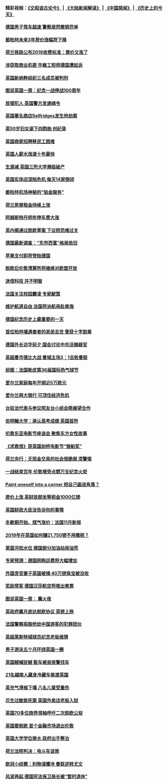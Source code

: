 #### 精彩视频：[《文昭谈古论今》](https://github.com/gfw-breaker/wenzhao/blob/master/README.md?t=11162131) | [《大陆新闻解读》](https://github.com/gfw-breaker/ntdtv-comedy/blob/master/README.md?t=11162131) | [《中国禁闻》](https://github.com/gfw-breaker/ntdtv-news/blob/master/README.md?t=11162131) | [《历史上的今天》](https://github.com/gfw-breaker/today-in-history/blob/master/README.md?t=11162131) 

#### [德国男子驾车超速 警察居然撤销罚单](../pages/nsc974/n10856259.md?t=11162131) 

#### [都柏林未来3年房价涨幅将下降](../pages/nsc974/n10856230.md?t=11162131) 

#### [荷兰铁路公布2019收费标准：票价又涨了](../pages/nsc974/n10856218.md?t=11162131) 

#### [涉窃取商业机密 华裔工程师德国遭起诉](../pages/nsc974/n10854819.md?t=11162131) 

#### [英国新纳粹组织三名成员被判刑](../pages/nsc974/n10854209.md?t=11162131) 

#### [图说英国一周：纪念一战停战100周年](../pages/nsc974/n10854258.md?t=11162131) 

#### [放错犯人 英国警方发通缉令](../pages/nsc974/n10854253.md?t=11162131) 

#### [英国著名商店Selfridges发生抢劫案](../pages/nsc974/n10854242.md?t=11162131) 

#### [英50岁妇女诞下四胞胎 创纪录](../pages/nsc974/n10854237.md?t=11162131) 

#### [英国商家招聘移民工困难](../pages/nsc974/n10854233.md?t=11162131) 

#### [英国人薪水涨速十年最快](../pages/nsc974/n10854228.md?t=11162131) 

#### [生源减 英国三所大学濒临破产](../pages/nsc974/n10854219.md?t=11162131) 

#### [英国实体店深陷危机 每天14家倒闭](../pages/nsc974/n10854195.md?t=11162131) 

#### [都柏林机场神秘的“铂金服务”](../pages/nsc974/n10853840.md?t=11162131) 

#### [荷兰房屋租金持续上涨](../pages/nsc974/n10853784.md?t=11162131) 

#### [阿姆斯特丹明年停车费大涨](../pages/nsc974/n10853736.md?t=11162131) 

#### [英内阁通过脱欧草案 下议院恐难过关](../pages/nsc974/n10852462.md?t=11162131) 

#### [德国最新调查：“东穷西富”格局依旧](../pages/nsc974/n10852268.md?t=11162131) 

#### [苹果支付即将登陆德国](../pages/nsc974/n10852246.md?t=11162131) 

#### [脱欧后伦敦清算所将继续对欧盟开放](../pages/nsc974/n10852082.md?t=11162131) 

#### [迷信科技 并不明智](../pages/nsc974/n10851197.md?t=11162131) 

#### [法国关注校园霸凌 专家献策](../pages/nsc974/n10851199.md?t=11162131) 

#### [维护航道自由 法国将派航母赴南海](../pages/nsc974/n10851001.md?t=11162131) 

#### [德国纪念历史上最重要的一天](../pages/nsc974/n10849304.md?t=11162131) 

#### [首位柏林墙遇害者的弟弟去世 曾获十字勋章](../pages/nsc974/n10849268.md?t=11162131) 

#### [德国外长访华前夕 国会讨论中共活摘器官](../pages/nsc974/n10848903.md?t=11162131) 

#### [英超曼市德比大战 曼城主场3：1击败曼联](../pages/nsc974/n10848899.md?t=11162131) 

#### [组图：法国勒皮第36届国际热气球节](../pages/nsc974/n10845459.md?t=11162131) 

#### [爱尔兰家庭每年开销近5万欧元](../pages/nsc974/n10844726.md?t=11162131) 

#### [爱尔兰两大银行 可顶住经济危机](../pages/nsc974/n10844706.md?t=11162131) 

#### [台驻法代表与参议院友台小组会晤展望合作](../pages/nsc974/n10843796.md?t=11162131) 

#### [伯明翰大学：承认高考成绩 英国首所](../pages/nsc974/n10843334.md?t=11162131) 

#### [伦敦东亚电影节座谈会 聚焦东方女性故事](../pages/nsc974/n10843306.md?t=11162131) 

#### [《求救信》获英国剑桥电影节“银船奖”](../pages/nsc974/n10842268.md?t=11162131) 

#### [荷兰央行：无现金交易的社会很脆弱 须警惕](../pages/nsc974/n10841150.md?t=11162131) 

#### [一战结束百年 伦敦塔旁点燃万支纪念火炬](../pages/nsc974/n10841092.md?t=11162131) 

#### [Paint oneself into a corner 把自己画进角落？](../pages/nsc974/n10841190.md?t=11162131) 

#### [房价上涨 英财政部坐等税金1000亿镑](../pages/nsc974/n10841187.md?t=11162131) 

#### [英国财政大臣没告诉你的事情](../pages/nsc974/n10841141.md?t=11162131) 

#### [冬歇期开始、煤气涨价：法国11月新规](../pages/nsc974/n10841075.md?t=11162131) 

#### [2019年在英国如何赚21,750镑不用缴税？](../pages/nsc974/n10841101.md?t=11162131) 

#### [莱茵河低水位 德国部分加油站闹油荒](../pages/nsc974/n10841002.md?t=11162131) 

#### [专家预测：德国网购运费将大幅增加](../pages/nsc974/n10840951.md?t=11162131) 

#### [外国贪官妻子英国被捕 40万镑珠宝被没收](../pages/nsc974/n10838830.md?t=11162131) 

#### [奖励常客 德国汉莎航空将推出套票](../pages/nsc974/n10838351.md?t=11162131) 

#### [图说英国一周： 篝火夜](../pages/nsc974/n10838913.md?t=11162131) 

#### [英政府冀月底达脱欧协议 英镑上扬](../pages/nsc974/n10838808.md?t=11162131) 

#### [法国警察捣毁抢劫中国游客的犯罪团伙](../pages/nsc974/n10838404.md?t=11162131) 

#### [英超莱斯特城球员纪念老板维猜](../pages/nsc974/n10838894.md?t=11162131) 

#### [男子游泳五个月环绕英国一圈](../pages/nsc974/n10838885.md?t=11162131) 

#### [英国贼喊捉贼 赃车被盗报警找车](../pages/nsc974/n10838877.md?t=11162131) 

#### [21名越南人藏身冷藏车偷渡英国](../pages/nsc974/n10838871.md?t=11162131) 

#### [英充气滑梯下塌 八名儿童受重伤](../pages/nsc974/n10838865.md?t=11162131) 

#### [花生过敏致死案 英国外卖店老板入狱](../pages/nsc974/n10838857.md?t=11162131) 

#### [英国70多位商界领袖呼吁二次脱欧公投](../pages/nsc974/n10838826.md?t=11162131) 

#### [英国要脱欧 首个金融市场退出伦敦](../pages/nsc974/n10838815.md?t=11162131) 

#### [英国大学学位掺水 政府出手整治](../pages/nsc974/n10838778.md?t=11162131) 

#### [荷兰法院判决：电斗车该禁](../pages/nsc974/n10838448.md?t=11162131) 

#### [欧冠小组赛：利物浦爆冷 曼联逆转尤文](../pages/nsc974/n10837241.md?t=11162131) 

#### [风波再起 德国宪法保卫局长被“暂时退休”](../pages/nsc974/n10835736.md?t=11162131) 

